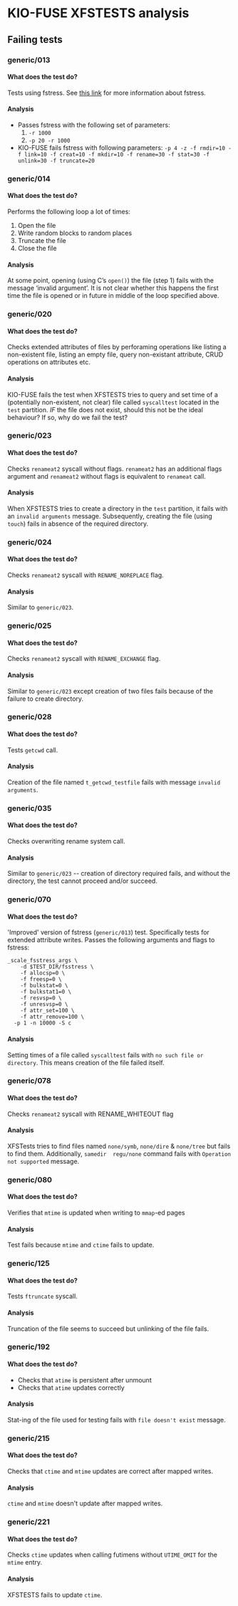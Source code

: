 # KIO-FUSE XFSTESTS analysis

## Failing tests

### generic/013

#### What does the test do? 

Tests using fstress. See [this link](https://www2.cs.duke.edu/ari/fstress/) for more information about fstress.

#### Analysis

- Passes fstress with the following set of parameters: 
  1. `-r 1000`
  2. `-p 20 -r 1000`
- KIO-FUSE fails fstress with following parameters: `-p 4 -z -f rmdir=10 -f link=10 -f creat=10 -f mkdir=10 -f rename=30 -f stat=30 -f unlink=30 -f truncate=20`

### generic/014

#### What does the test do? 

Performs the following loop a lot of times:
1. Open the file
2. Write random blocks to random places
3. Truncate the file
4. Close the file


#### Analysis

At some point, opening (using C’s `open()`) the file (step 1) fails with the message ‘invalid argument’. It is not clear whether this happens the first time the file is opened or in future in middle of the loop specified above.


### generic/020

#### What does the test do? 

Checks extended attributes of files by perforaming operations like listing a non-existent file, listing an empty file, query non-existant attribute, CRUD operations on attributes etc.

#### Analysis

KIO-FUSE fails the test when XFSTESTS tries to query and set time of a (potentially non-existent, not clear) file called `syscalltest` located in the `test` partition. *IF* the file does not exist, should this not be the ideal behaviour? If so, why do we fail the test?

### generic/023

#### What does the test do? 

Checks `renameat2` syscall without flags. `renameat2` has an additional flags argument and `renameat2` without flags is equivalent to `renameat` call.

#### Analysis

When XFSTESTS tries to create a directory in the `test` partition, it fails with an `invalid arguments` message. Subsequently, creating the file (using `touch`) fails in absence of the required directory.

### generic/024

#### What does the test do? 

Checks `renameat2` syscall with `RENAME_NOREPLACE` flag.

#### Analysis

Similar to `generic/023`.

### generic/025

#### What does the test do? 

Checks `renameat2` syscall with `RENAME_EXCHANGE` flag.

#### Analysis

Similar to `generic/023` except creation of two files fails because of the failure to create directory.

### generic/028

#### What does the test do? 

Tests `getcwd` call.

#### Analysis

Creation of the file named `t_getcwd_testfile` fails with message `invalid arguments`.


### generic/035

#### What does the test do? 

Checks overwriting rename system call.

#### Analysis

Similar to `generic/023` -- creation of directory required fails, and without the directory, the test cannot proceed and/or succeed.


### generic/070

#### What does the test do? 

'Improved' version of fstress (`generic/013`) test. Specifically tests for extended attribute writes. Passes the following arguments and flags to fstress:
```
_scale_fsstress_args \
	-d $TEST_DIR/fsstress \
	-f allocsp=0 \
	-f freesp=0 \
	-f bulkstat=0 \
	-f bulkstat1=0 \
	-f resvsp=0 \
	-f unresvsp=0 \
	-f attr_set=100 \
	-f attr_remove=100 \
  -p 1 -n 10000 -S c
```

#### Analysis

Setting times of a file called `syscalltest` fails with `no such file or directory`. This means creation of the file failed itself.

### generic/078

#### What does the test do? 

Checks `renameat2` syscall with RENAME_WHITEOUT flag

#### Analysis

XFSTests tries to find files named `none/symb`, `none/dire` & `none/tree` but fails to find them. Additionally, `samedir  regu/none` command fails with `Operation not supported` message.

### generic/080

#### What does the test do? 

Verifies that `mtime` is updated when writing to `mmap`-ed pages

#### Analysis

Test fails because `mtime` and `ctime` fails to update.

### generic/125

#### What does the test do? 

Tests `ftruncate` syscall.

#### Analysis

Truncation of the file seems to succeed but unlinking of the file fails. 

### generic/192

#### What does the test do? 

- Checks that `atime` is persistent after unmount
- Checks that `atime` updates correctly

#### Analysis

Stat-ing of the file used for testing fails with `file doesn't exist` message.

### generic/215

#### What does the test do? 

Checks that `ctime` and `mtime` updates are correct after mapped writes.

#### Analysis

`ctime` and `mtime` doesn't update after mapped writes.

### generic/221

#### What does the test do? 

Checks `ctime` updates when calling futimens without `UTIME_OMIT` for the `mtime` entry.

#### Analysis

XFSTESTS fails to update `ctime`.
